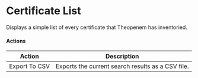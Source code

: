 # Certificate List

Displays a simple list of every certificate that Theopenem has inventoried.

#### Actions
Action | Description
------|------------
Export To CSV | Exports the current search results as a CSV file.
